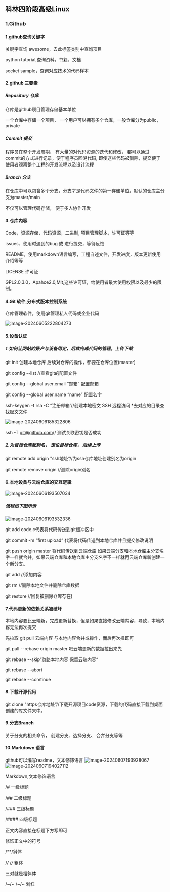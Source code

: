 ## 科林四阶段高级Linux

### 1.Github

#### 1.github查询关键字

关键字查询 awesome，去此标签类别中查询项目

python tutorial,查询资料，书籍，文档

socket sample，查询对应技术的代码样本

#### 2.github 三要素

##### Repository 仓库

仓库是github项目管理存储基本单位

一个仓库中存储一个项目， 一个用户可以拥有多个仓库，一般仓库分为public，private

##### Commit 提交

程序员在整个开发周期， 有大量的对代码资源的迭代和修改， 都可以通过commit的方式进行记录，便于程序员回溯代码, 即使这些代码被删除，提交便于使用者观察整个工程的开发流程以及设计流程

##### Branch 分支

在仓库中可以包含多个分支，分支才是代码文件的第一存储单位，默认的仓库主分支为master/main

不仅可以管理代码存储， 便于多人协作开发

#### 3.仓库内容

Code，资源存储，代码资源，二进制, 项目管理脚本，许可证等等

issues、使用时遇到的bug 或 进行提交，等待反馈

README，使用markdown语言编写，工程自述文件，开发进度，版本更新使用介绍等等

LICENSE 许可证

GPL2.0,3.0，Apahce2.0,Mit,这些许可证，给使用者最大使用权限以及最少的限制。

#### 4.Git 软件,分布式版本控制系统

仓库管理软件，使用git管理私人代码或企业代码

![image-20240605222804273](C:\Users\ASUS\AppData\Roaming\Typora\typora-user-images\image-20240605222804273.png)

#### 5.设备认证

##### 1.如何让网站的账户与设备绑定，后续完成代码的管理，上传下载

git init 创建本地仓库						后续对仓库的操作，都要在仓库位置(master)

git config --list //查看git的配置文件

git config --global user.email “邮箱” 配置邮箱

git config --global user.name “name” 配置名字

ssh-keygen -t rsa -C “注册邮箱”//创建本地密文				SSH 远程访问
*去对应的目录查找密文文件

![image-20240606185322806](C:\Users\ASUS\AppData\Roaming\Typora\typora-user-images\image-20240606185322806.png)

ssh -T git@github.com// 测试关联密钥是否成功

##### 2.为目标仓库起别名， 定位目标仓库， 后续上传

git remote add origin "ssh地址”//为ssh仓库地址创建别名为origin

git remote remove origin //测除origin别名

#### 6.本地设备与云端仓库的交互逻辑

![image-20240606193507034](C:\Users\ASUS\AppData\Roaming\Typora\typora-user-images\image-20240606193507034.png)

##### 流程如下图所示

![image-20240606193532336](C:\Users\ASUS\AppData\Roaming\Typora\typora-user-images\image-20240606193532336.png)

git add code.c代表将代码传送到git缓冲区中

git commit -m “first upload” 代表将代码传送到本地仓库并且提交修改说明

git push origin master 将代码传送到云端仓库 如果云端分支和本地仓库主分支名字一样就合并，如果云端仓库和本地仓库主分支名字不一样就再云端仓库新创建一个新分支。

git add  //添加内容

git rm //删除本地文件并删除仓库数据

git restore //回复被删除仓库存在)

#### 7.代码更新的依赖关系被破坏

本地内容要比云端新，完成更新替换，但是如果直接修改云端内容，导致，本地内容无法再次提交

先拉取 git pull 云端内容 与本地内容合并或操作，而后再次推即可

git pull --rebase origin master 吧云端更新的数据拉出来先

git rebase --skip“忽路本地内容 保留云端内容“

git rebase --abort

git rebase --comtinue

#### 8.下载开源代码

git clone "https仓库地址”//下载开源项目code资源，下载的代码直接下载到桌面创建的库文件夹中。

#### 9.分支Branch

关于分支的相关命令， 创建分支、选择分支、 合幷分支等等 

#### 10.Markdown 语言
github可以编写readme，文本修饰语言
![image-20240607193928067](C:\Users\ASUS\AppData\Roaming\Typora\typora-user-images\image-20240607193928067.png)
![image-20240607194027112](C:\Users\ASUS\AppData\Roaming\Typora\typora-user-images\image-20240607194027112.png)

Markdown,文本修饰语言

/# 一级标题

/## 二级标题

/### 三级标题

/#### 四级标题

正文内容直接在标题下方写即可

修饰正文中的符号

/**/斜体

/*/* /*/* 粗体

三对就是粗斜体<br>

/~/~ /~/~ 划杠 <br>
